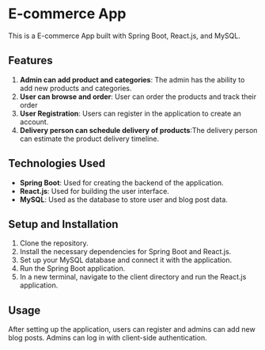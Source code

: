 # E-commerce App

This is a  E-commerce App built with Spring Boot, React.js, and MySQL.

## Features

1. **Admin can add product and categories**: The admin has the ability to add new products and categories.
2. **User can browse and order**: User can order the products and track their order
3. **User Registration**: Users can register in the application to create an account.
4. **Delivery person can schedule delivery of products**:The delivery person can estimate the product delivery timeline.


## Technologies Used

- **Spring Boot**: Used for creating the backend of the application.
- **React.js**: Used for building the user interface.
- **MySQL**: Used as the database to store user and blog post data.

## Setup and Installation

1. Clone the repository.
2. Install the necessary dependencies for Spring Boot and React.js.
3. Set up your MySQL database and connect it with the application.
4. Run the Spring Boot application.
5. In a new terminal, navigate to the client directory and run the React.js application.

## Usage

After setting up the application, users can register and admins can add new blog posts. Admins can log in with client-side authentication.
